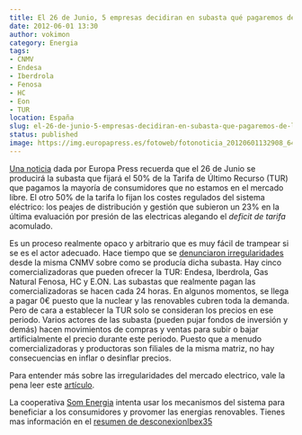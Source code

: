 ```yaml
---
title: El 26 de Junio, 5 empresas decidiran en subasta qué pagaremos de luz
date: 2012-06-01 13:30
author: vokimon
category: Energia
tags:
- CNMV
- Endesa
- Iberdrola
- Fenosa
- HC
- Eon
- TUR
location: España
slug: el-26-de-junio-5-empresas-decidiran-en-subasta-que-pagaremos-de-luz
status: published
image: https://img.europapress.es/fotoweb/fotonoticia_20120601132908_640.jpg
---
```


[Una noticia](http://www.europapress.es/economia/energia-00341/noticia-economia-energia-subasta-electrica-celebrara-26-junio-condicionara-revision-luz-julio-20120601132908.html) dada por Europa Press recuerda que el 26 de Junio se producirá la subasta que fijará el 50% de la Tarifa de Último Recurso (TUR) que pagamos la mayoría de consumidores que no estamos en el mercado libre. El otro 50% de la tarifa lo fijan los costes regulados del sistema eléctrico: los peajes de distribución y gestión que subieron un 23% en la última evaluación por presión de las electricas alegando el *deficit de tarifa* acomulado.

Es un proceso realmente opaco y arbitrario que es muy fácil de trampear si se es el actor adecuado.
Hace tiempo que se [denunciaron irregularidades]({filename}/articles/2012-05-15-15:16-la-cnmv-confirma-las-sospechas-de-manipulaciones-en-la-subasta-electrica.md)
desde la misma CNMV sobre como se producía dicha subasta.
Hay cinco comercializadoras que pueden ofrecer la TUR: Endesa, Iberdrola, Gas Natural Fenosa, HC y E.ON.
Las subastas que realmente pagan las comercializadoras se hacen cada 24 horas.
En algunos momentos, se llega a pagar 0€ puesto que la nuclear y las renovables cubren toda la demanda.
Pero de cara a establecer la TUR solo se consideran los precios en ese periodo.
Varios actores de las subasta (pueden pujar fondos de inversión y demás) hacen movimientos de compras y ventas para subir o bajar artificialmente el precio durante este periodo.
Puesto que a menudo comercializadoras y productoras son filiales de la misma matriz, no hay consecuencias en inflar o desinflar precios.

Para entender más sobre las irregularidades del mercado electrico, vale la pena leer este [artículo](http://jumanjisolar.com/comunicacion/la-verdad-sobre-el-mercado-electrico).

La cooperativa [Som Energia](http://www.somenergia.coop/) intenta usar los mecanismos del sistema para beneficiar a los consumidores y provomer las energias renovables.
Tienes mas información en el [resumen de desconexionIbex35]({filename}/pages/electricas-som-energia.md)

